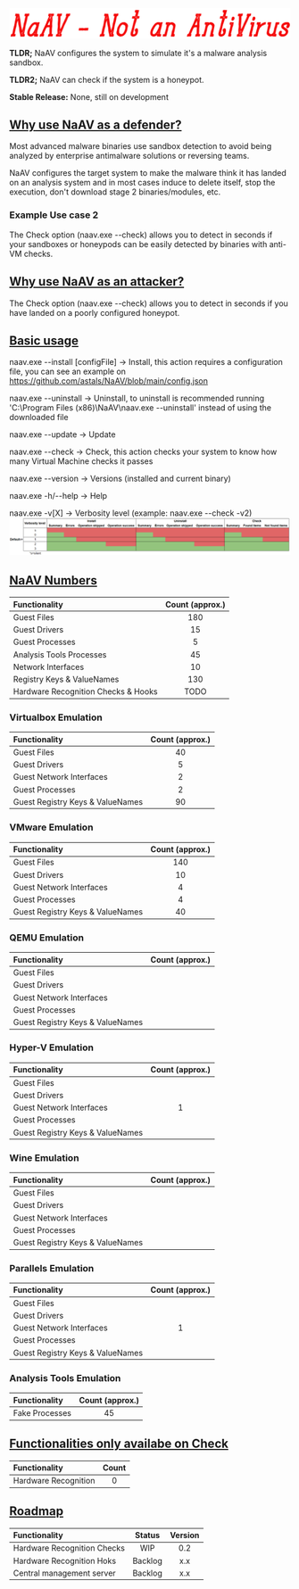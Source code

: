 <p align="center">
<img src="https://raw.githubusercontent.com/astals/NaAv/main/logo.png" />

**TLDR;** NaAV configures the system to simulate it's a malware analysis sandbox.

**TLDR2;** NaAV can check if the system is a honeypot.

**Stable Release:** None, still on development

## <ins>Why use NaAV as a defender?</ins>

Most advanced malware binaries use sandbox detection to avoid being analyzed by enterprise antimalware solutions or reversing teams.

NaAV configures the target system to make the malware think it has landed on an analysis system and in most cases induce to delete itself, stop the execution, don't download stage 2 binaries/modules, etc.

### Example Use case 2
The Check option (naav.exe --check) allows you to detect in seconds if your sandboxes or honeypods can be easily detected by binaries with anti-VM checks.

## <ins>Why use NaAV as an attacker?</ins>

The Check option (naav.exe --check) allows you to detect in seconds if you have landed on a poorly configured honeypot.

## <ins>Basic usage</ins>
naav.exe --install [configFile] -> Install, this action requires a configuration file, you can see an example on https://github.com/astals/NaAV/blob/main/config.json

naav.exe --uninstall -> Uninstall, to uninstall is recommended running 'C:\\Program Files (x86)\\NaAV\\naav.exe --uninstall' instead of using the downloaded file

naav.exe --update -> Update

naav.exe --check -> Check, this action checks your system to know how many Virtual Machine checks it passes

naav.exe --version -> Versions (installed and current binary)

naav.exe -h/--help -> Help

naav.exe -v[X] -> Verbosity level (example: naav.exe --check -v2)
<img src="https://raw.githubusercontent.com/astals/NaAv/main/vebosityLevels.png" />

## <ins>NaAV Numbers</ins>
|Functionality | Count (approx.) |
|:-------------|:-------------:|
| Guest Files | 180 |
| Guest Drivers | 15 |
| Guest Processes | 5 |
| Analysis Tools Processes | 45 |
| Network Interfaces | 10 |
| Registry Keys & ValueNames | 130 |
| Hardware Recognition Checks & Hooks| TODO |

### Virtualbox Emulation
|Functionality | Count (approx.) |
|:-------------|:-------------:|
| Guest Files | 40 |
| Guest Drivers | 5 |
| Guest Network Interfaces | 2 |
| Guest Processes | 2 |
| Guest Registry Keys & ValueNames | 90 |

### VMware Emulation
|Functionality | Count (approx.) |
|:-------------|:-------------:|
| Guest Files | 140 |
| Guest Drivers | 10 |
| Guest Network Interfaces | 4 |
| Guest Processes| 4 |
| Guest Registry Keys & ValueNames | 40 |

### QEMU Emulation
|Functionality | Count (approx.) |
|:-------------|:-------------:|
| Guest Files | |
| Guest Drivers | |
| Guest Network Interfaces | |
| Guest Processes| |
| Guest Registry Keys & ValueNames | |

### Hyper-V Emulation
|Functionality | Count (approx.) |
|:-------------|:-------------:|
| Guest Files | |
| Guest Drivers | |
| Guest Network Interfaces | 1 |
| Guest Processes| |
| Guest Registry Keys & ValueNames | |

### Wine Emulation
|Functionality | Count (approx.) |
|:-------------|:-------------:|
| Guest Files | |
| Guest Drivers | |
| Guest Network Interfaces | |
| Guest Processes| |
| Guest Registry Keys & ValueNames | |

### Parallels Emulation
|Functionality | Count (approx.) |
|:-------------|:-------------:|
| Guest Files | |
| Guest Drivers | |
| Guest Network Interfaces | 1 |
| Guest Processes| |
| Guest Registry Keys & ValueNames | |

### Analysis Tools Emulation
|Functionality | Count (approx.) |
|:-------------|:-------------:|
| Fake Processes | 45 |



## <ins>Functionalities only availabe on Check</ins>

|Functionality | Count | 
|:-------------|:-------------:|
| Hardware Recognition | 0 |


## <ins>Roadmap</ins>

|Functionality | Status | Version | 
|:-------------|:-------------:|:-------------:|
| Hardware Recognition Checks | WIP | 0.2 |
| Hardware Recognition Hoks | Backlog | x.x |
| Central management server | Backlog | x.x |
